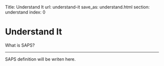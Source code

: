 Title: Understand It
url: understand-it
save_as: understand.html
section: understand
index: 0

Understand It
==========

What is SAPS?

------

SAPS definition will be writen here.
